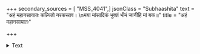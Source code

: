 +++
secondary_sources = [ "MSS_4041",]
jsonClass = "Subhaashita"
text = "अहं महानसायातः कल्पितो नरकस्तव।  \nमया मांसादिकं भुक्तं भीमं जानीहि मां बक॥"
title = "अहं महानसायातः"

+++

<details><summary>Text</summary>

अहं महानसायातः कल्पितो नरकस्तव।  
मया मांसादिकं भुक्तं भीमं जानीहि मां बक॥
</details>
